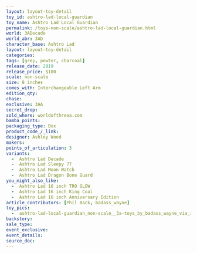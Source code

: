 ```yaml
---
layout: layout-toy-detail 
toy_id: ashtro-lad-local-guardian
toy_name: Ashtro Lad Local Guardian
permalink: /toys-non-scale/ashtro-lad-local-guardian.html
world: 3ADecade
world_abr: 3AD
character_base: Ashtro Lad
layout: layout-toy-detail
categories: 
tags: [grey, pewter, charcoal]
release_date: 2019
release_price: $100
scale: non-scale
size: 8 inches
comes_with: Interchangeable Left Arm
edition_qty: 
chase: 
exclusive: 3AA
secret_drop: 
sold_where: worldofthreea.com
bamba_points: 
packaging_type: Box
product_code_/_link: 
designer: Ashley Wood
makers: 
points_of_articulation: 3 
variants: 
  -  Ashtro Lad Decade
  -  Ashtro Lad Sleepy 77
  -  Ashtro Lad Moon Watch
  -  Ashtro Lad Dragon Bone Guard
you_might_also_like: 
  -  Ashtro Lad 16 inch TRO GLOW
  -  Ashtro Lad 16 inch King Coal
  -  Ashtro Lad 16 inch Anniversary Edition 
article_contributors: [Phil Back, badass_wayne]
toy_pics: 
  -  ashtro-lad-local-guardian_non-scale__3a-toys_by_badass_wayne_via_instagram.jpg
backstory:
sale_type: 
event_exclusive: 
event_details: 
source_doc: 
---
```

